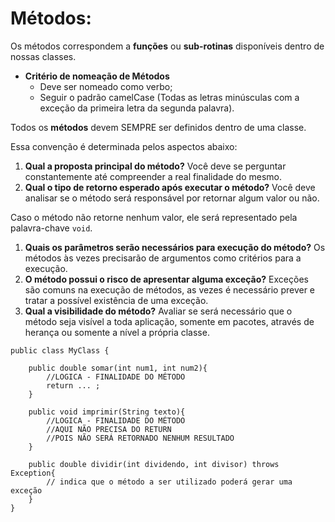 # Métodos:

Os métodos correspondem a **funções** ou **sub-rotinas** disponíveis dentro de nossas classes.

- **Critério de nomeação de Métodos**
    - Deve ser nomeado como verbo;
    - Seguir o padrão camelCase (Todas as letras minúsculas com a exceção da primeira letra da segunda palavra).

Todos os **métodos** devem SEMPRE ser definidos dentro de uma classe.

Essa convenção é determinada pelos aspectos abaixo:

1. **Qual a proposta principal do método?** Você deve se perguntar constantemente até compreender a real finalidade do mesmo.
2. **Qual o tipo de retorno esperado após executar o método?** Você deve analisar se o método será responsável por retornar algum valor ou não.

Caso o método não retorne nenhum valor, ele será representado pela palavra-chave `void`.

1. **Quais os parâmetros serão necessários para execução do método?** Os métodos às vezes precisarão de argumentos como critérios para a execução.
2. **O método possui o risco de apresentar alguma exceção?** Exceções são comuns na execução de métodos, as vezes é necessário prever e tratar a possível existência de uma exceção.
3. **Qual a visibilidade do método?** Avaliar se será necessário que o método seja visível a toda aplicação, somente em pacotes, através de herança ou somente a nível a própria classe.

```
public class MyClass {
	
	public double somar(int num1, int num2){
		//LOGICA - FINALIDADE DO MÉTODO
		return ... ;
	}
	
	public void imprimir(String texto){
		//LOGICA - FINALIDADE DO MÉTODO
		//AQUI NÃO PRECISA DO RETURN
		//POIS NÃO SERÁ RETORNADO NENHUM RESULTADO
	}
	
	public double dividir(int dividendo, int divisor) throws Exception{
		// indica que o método a ser utilizado poderá gerar uma exceção
	}
}
```
